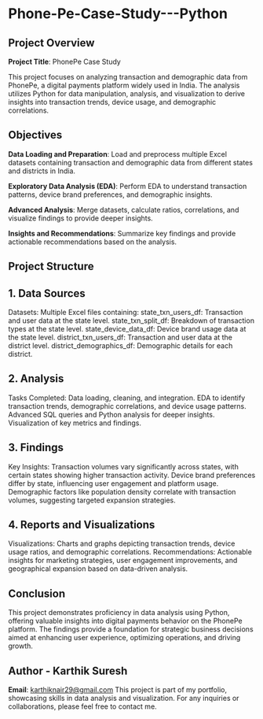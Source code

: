# Phone-Pe-Case-Study---Python
## Project Overview
**Project Title**: PhonePe Case Study

This project focuses on analyzing transaction and demographic data from PhonePe, a digital payments platform widely used in India. The analysis utilizes Python for data manipulation, analysis, and visualization to derive insights into transaction trends, device usage, and demographic correlations.

## Objectives
**Data Loading and Preparation**: Load and preprocess multiple Excel datasets containing transaction and demographic data from different states and districts in India.

**Exploratory Data Analysis (EDA)**: Perform EDA to understand transaction patterns, device brand preferences, and demographic insights.

**Advanced Analysis**: Merge datasets, calculate ratios, correlations, and visualize findings to provide deeper insights.

**Insights and Recommendations**: Summarize key findings and provide actionable recommendations based on the analysis.

## Project Structure

## 1. Data Sources
Datasets: Multiple Excel files containing:
state_txn_users_df: Transaction and user data at the state level.
state_txn_split_df: Breakdown of transaction types at the state level.
state_device_data_df: Device brand usage data at the state level.
district_txn_users_df: Transaction and user data at the district level.
district_demographics_df: Demographic details for each district.

## 2. Analysis
Tasks Completed:
Data loading, cleaning, and integration.
EDA to identify transaction trends, demographic correlations, and device usage patterns.
Advanced SQL queries and Python analysis for deeper insights.
Visualization of key metrics and findings.

## 3. Findings
Key Insights:
Transaction volumes vary significantly across states, with certain states showing higher transaction activity.
Device brand preferences differ by state, influencing user engagement and platform usage.
Demographic factors like population density correlate with transaction volumes, suggesting targeted expansion strategies.

## 4. Reports and Visualizations
Visualizations:
Charts and graphs depicting transaction trends, device usage ratios, and demographic correlations.
Recommendations:
Actionable insights for marketing strategies, user engagement improvements, and geographical expansion based on data-driven analysis.

## Conclusion
This project demonstrates proficiency in data analysis using Python, offering valuable insights into digital payments behavior on the PhonePe platform. The findings provide a foundation for strategic business decisions aimed at enhancing user experience, optimizing operations, and driving growth.

## Author - Karthik Suresh
**Email**: karthiknair29@gmail.com
This project is part of my portfolio, showcasing skills in data analysis and visualization. For any inquiries or collaborations, please feel free to contact me.
